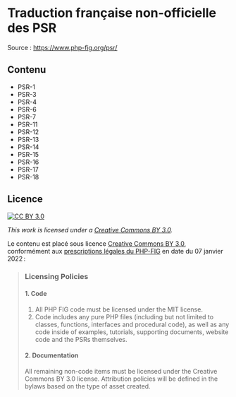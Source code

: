# Traduction française non-officielle des PSR

Source : https://www.php-fig.org/psr/

## Contenu

- PSR-1
- PSR-3
- PSR-4
- PSR-6
- PSR-7
- PSR-11
- PSR-12
- PSR-13
- PSR-14
- PSR-15
- PSR-16
- PSR-17
- PSR-18

## Licence

[![CC BY 3.0][cc-by-shield]][cc-by]

_This work is licensed under a [Creative Commons BY 3.0][cc-by]._

[cc-by]: https://creativecommons.org/licenses/by/3.0/fr/legalcode
[cc-by-image]: https://licensebuttons.net/l/by/3.0/fr/88x31.png
[cc-by-shield]: https://img.shields.io/badge/License-CC%20BY%203.0-lightgrey.svg

Le contenu est placé sous licence [Creative Commons BY 3.0](https://creativecommons.org/licenses/by/3.0/fr/), conformément aux [prescriptions légales du PHP-FIG](https://www.php-fig.org/bylaws/licensing-policies/) en date du 07 janvier 2022 :

> ### Licensing Policies
> #### 1. Code
> 1. All PHP FIG code must be licensed under the MIT license.
> 2. Code includes any pure PHP files (including but not limited to classes, functions, interfaces and procedural code), as well as any code inside of examples, tutorials, supporting documents, website code and the PSRs themselves.
> #### 2. Documentation
> All remaining non-code items must be licensed under the Creative Commons BY 3.0 license. Attribution policies will be defined in the bylaws based on the type of asset created.
